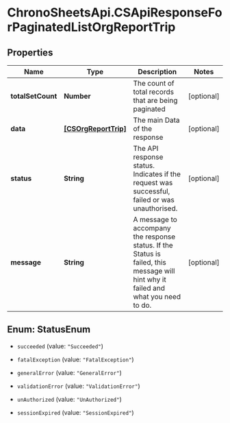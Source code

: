 # ChronoSheetsApi.CSApiResponseForPaginatedListOrgReportTrip

## Properties
Name | Type | Description | Notes
------------ | ------------- | ------------- | -------------
**totalSetCount** | **Number** | The count of total records that are being paginated | [optional] 
**data** | [**[CSOrgReportTrip]**](CSOrgReportTrip.md) | The main Data of the response | [optional] 
**status** | **String** | The API response status. Indicates if the request was successful, failed or was unauthorised. | [optional] 
**message** | **String** | A message to accompany the response status.  If the Status is failed, this message will hint why it failed and what you need to do. | [optional] 


<a name="StatusEnum"></a>
## Enum: StatusEnum


* `succeeded` (value: `"Succeeded"`)

* `fatalException` (value: `"FatalException"`)

* `generalError` (value: `"GeneralError"`)

* `validationError` (value: `"ValidationError"`)

* `unAuthorized` (value: `"UnAuthorized"`)

* `sessionExpired` (value: `"SessionExpired"`)





